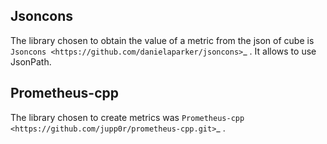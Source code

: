 Jsoncons
--------
The library chosen to obtain the value of a metric from the json of cube is ` Jsoncons <https://github.com/danielaparker/jsoncons>`_ . It allows to use JsonPath.



Prometheus-cpp
---------------
The library chosen to create metrics was `Prometheus-cpp <https://github.com/jupp0r/prometheus-cpp.git>`_ .

